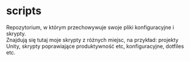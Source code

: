 # scripts
Repozytorium, w którym przechowywuje swoje pliki konfiguracyjne i skrypty.<br>
Znajdują się tutaj moje skrypty z różnych miejsc, na przykład: projekty Unity, skrypty poprawiające produktywność etc, konfiguracyjne, dotfiles etc.<br>
